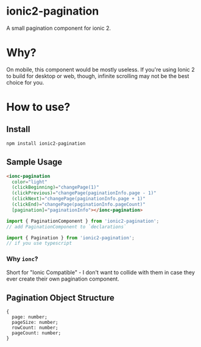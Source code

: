 # ionic2-pagination
A small pagination component for ionic 2.

# Why?
On mobile, this component would be mostly useless. If you're using Ionic 2 to build for desktop or web, though, infinite scrolling may not be the best choice for you.

# How to use?

## Install
`npm install ionic2-pagination`

## Sample Usage
```html
<ionc-pagination
  color="light"
  (clickBeginning)="changePage(1)"
  (clickPrevious)="changePage(paginationInfo.page - 1)"
  (clickNext)="changePage(paginationInfo.page + 1)"
  (clickEnd)="changePage(paginationInfo.pageCount)"
  [pagination]="paginationInfo"></ionc-pagination>
```

```js
import { PaginationComponent } from 'ionic2-pagination';
// add PaginationComponent to `declarations`

import { Pagination } from 'ionic2-pagination';
// if you use typescript
```

### Why `ionc`?
Short for "Ionic Compatible" - I don't want to collide with them in case they ever create their own pagination component.

## Pagination Object Structure
```
{
  page: number;
  pageSize: number;
  rowCount: number;
  pageCount: number;
}
```
